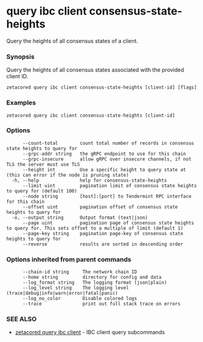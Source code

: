 # query ibc client consensus-state-heights

Query the heights of all consensus states of a client.

### Synopsis

Query the heights of all consensus states associated with the provided client ID.

```
zetacored query ibc client consensus-state-heights [client-id] [flags]
```

### Examples

```
zetacored query ibc client consensus-state-heights [client-id]
```

### Options

```
      --count-total        count total number of records in consensus state heights to query for
      --grpc-addr string   the gRPC endpoint to use for this chain
      --grpc-insecure      allow gRPC over insecure channels, if not TLS the server must use TLS
      --height int         Use a specific height to query state at (this can error if the node is pruning state)
  -h, --help               help for consensus-state-heights
      --limit uint         pagination limit of consensus state heights to query for (default 100)
      --node string        [host]:[port] to Tendermint RPC interface for this chain 
      --offset uint        pagination offset of consensus state heights to query for
  -o, --output string      Output format (text|json) 
      --page uint          pagination page of consensus state heights to query for. This sets offset to a multiple of limit (default 1)
      --page-key string    pagination page-key of consensus state heights to query for
      --reverse            results are sorted in descending order
```

### Options inherited from parent commands

```
      --chain-id string     The network chain ID
      --home string         directory for config and data 
      --log_format string   The logging format (json|plain) 
      --log_level string    The logging level (trace|debug|info|warn|error|fatal|panic) 
      --log_no_color        Disable colored logs
      --trace               print out full stack trace on errors
```

### SEE ALSO

* [zetacored query ibc client](zetacored_query_ibc_client.md)	 - IBC client query subcommands

